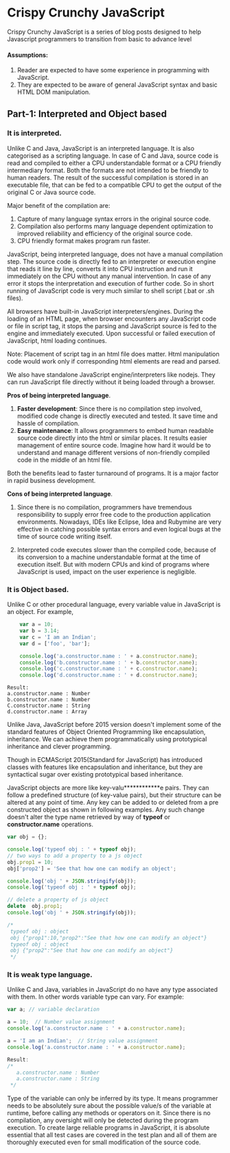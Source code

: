 # Crispy Crunchy JavaScript

Crispy Crunchy JavaScript is a series of blog posts designed to help Javascript programmers to transition from basic to advance level

#### Assumptions: 
1. Reader are expected to have some experience in programming with JavaScript. 
2. They are expected to be aware of general JavaScript syntax and basic HTML DOM manipulation.


## Part-1: Interpreted and Object based

### It is interpreted.

Unlike C and Java, JavaScript is an interpreted language. It is also categorised as a scripting language. In case of C and Java, source code is read and compiled to either a CPU understandable format or a CPU friendly intermediary format. Both the formats are not intended to be friendly to human readers. The result of the successful compilation is stored in an executable file, that can be fed to a compatible CPU to get the output of the original C or Java source code.

Major benefit of the compilation are:
1. Capture of many language syntax errors in the original source code.
3. Compilation also performs many language dependent optimization to improved reliability and efficiency of the original source code.  
2. CPU friendly format makes program run faster.


JavaScript, being interpreted language, does not have a manual compilation step. The source code is directly fed to an interpreter or execution engine that reads it line by line, converts it into CPU instruction and run it immediately on the CPU without any manual intervention. In case of any error it stops the interpretation and execution of further code. So in short running of JavaScript code is very much similar to shell script (.bat or .sh files).

All browsers have built-in JavaScript interpreters/engines. During the loading of an HTML page, when browser encounters any JavaScript code or file in script tag, it stops the parsing and JavaScript source is fed to the engine and immediately executed. Upon successful or failed execution of JavaScript, html loading continues.

Note: Placement of script tag in an html file does matter. Html manipulation code would work only if corresponding html elements are read and parsed.   

We also have standalone JavaScript engine/interpreters like nodejs. They can run JavaScript file directly without it being loaded through a browser.

**Pros of being interpreted language**.
1. **Faster development**: Since there is no compilation step involved, modified code change is directly executed and tested. It save time and hassle of compilation. 
2. **Easy maintenance**: It allows programmers to embed human readable source code directly into the html or similar places. It results easier management of entire source code. Imagine how hard it would be to understand and manage different versions of non-friendly compiled code in the middle of an html file.

Both the benefits lead to faster turnaround of programs. It is a major factor in rapid business development.

**Cons of being interpreted language**.
1. Since there is no compilation, programmers have tremendous responsibility to supply error free code to the production application environments. Nowadays, IDEs like Eclipse, Idea and Rubymine are very effective in catching possible syntax errors and even logical bugs at the time of source code writing itself.

2. Interpreted code executes slower than the compiled code, because of its conversion to a machine understandable format at the time of execution itself. But with modern CPUs and kind of programs where JavaScript is used, impact on the user experience is negligible.

### It is Object based.

Unlike C or other procedural language, every variable value in JavaScript is an object. For example,
```javascript
	var a = 10;    
	var b = 3.14;  
	var c = 'I am an Indian';
	var d = ['foo', 'bar'];

	console.log('a.constructor.name : ' + a.constructor.name);
	console.log('b.constructor.name : ' + b.constructor.name);
	console.log('c.constructor.name : ' + c.constructor.name);
	console.log('d.constructor.name : ' + d.constructor.name);
```
	Result: 
	a.constructor.name : Number
	b.constructor.name : Number
	C.constructor.name : String
	d.constructor.name : Array

Unlike Java, JavaScript before 2015 version doesn't implement some of the standard features of Object Oriented Programming like encapsulation, inheritance. We can achieve them programmatically using prototypical inheritance and clever programming.  
	 
Though in ECMAScript 2015(Standard for JavaScript) has introduced classes with features like encapsulation and inheritance, but they are syntactical sugar over existing prototypical based inheritance.

JavaScript objects are more like key-valu************e pairs. They can follow a predefined structure (of key-value pairs), but their structure can be altered at any point of time. Any key can be added to or deleted from a pre constructed object as shown in following examples. Any such change doesn't alter the type name retrieved by way of **typeof** or **constructor.name** operations.

```javascript
var obj = {};

console.log('typeof obj : ' + typeof obj);
// two ways to add a property to a js object
obj.prop1 = 10;
obj['prop2'] = 'See that how one can modify an object';

console.log('obj ' + JSON.stringify(obj));
console.log('typeof obj : ' + typeof obj);

// delete a property of js object
delete  obj.prop1;
console.log('obj ' + JSON.stringify(obj));

/*
 typeof obj : object
 obj {"prop1":10,"prop2":"See that how one can modify an object"}
 typeof obj : object
 obj {"prop2":"See that how one can modify an object"}
 */	
```
### It is weak type language.

Unlike C and Java, variables in JavaScript do no have any type associated with them. In other words variable type can vary. For example: 
```javascript
var a; // variable declaration

a = 10;  // Number value assignment
console.log('a.constructor.name : ' + a.constructor.name);

a = 'I am an Indian';  // String value assignment
console.log('a.constructor.name : ' + a.constructor.name);

Result:
/*
   a.constructor.name : Number
   a.constructor.name : String
 */
```
Type of the variable can only be inferred by its type. It means programmer needs to be absolutely sure about the possible value/s of the variable at runtime, before calling any methods or operators on it. Since there is no compilation, any oversight will only be detected during the program execution. To create large reliable programs in JavaScript, it is absolute essential that all test cases are covered in the test plan and all of them are thoroughly executed even for small modification of the source code.
